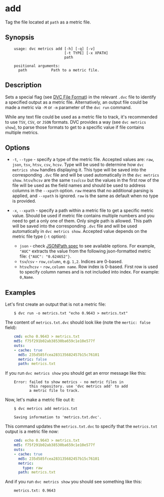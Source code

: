 # add

Tag the file located at `path` as a metric file.

## Synopsis

```usage
    usage: dvc metrics add [-h] [-q] [-v]
                           [-t TYPE] [-x XPATH]
                           path

    positional arguments:
      path           Path to a metric file.
```

## Description

Sets a special flag (see [DVC File Format](/doc/user-guide/dvc-file-format)) in
the relevant `.dvc` file to identify a specified output as a metric file.
Alternatively, an output file could be made a metric via `-M` or `-m` parameter
of the `dvc run` command.

While any text file could be used as a metric file to track, it's recommended to
use `TSV`, `CSV`, or `JSON` formats. DVC provides a way (see `dvc metrics
show`), to parse those formats to get to a specific value if file contains
multiple metrics.

## Options

* `-t`, `--type` - specify a type of the metric file. Accepted values are:
`raw`, `json`, `tsv`, `htsv`, `csv`, `hcsv`. Type will be used to determine how
`dvc metrics show` handles displaying it. This type will be saved into the
corresponding `.dvc` file and will be used automatically in the `dvc metrics
show`. `htsv`/`hcsv` are the same `tsv`/`csv` but the values in the first row of
the file will be used as the field names and should be used to address columns
in the `--xpath` option. `raw` means that no additional parsing is applied, and
`--xpath` is ignored. `raw` is the same as default when no type is provided.

* `-x`, `--xpath` - specify a path within a metric file to get a specific metric
value. Should be used if metric file contains multiple numbers and you need to
get a only one of them. Only single path is allowed. This path will be saved
into the corresponding `.dvc` file and will be used automatically in `dvc
metrics show`. Accepted value depends on the metric file type (`-t` option):

  - `json` - check [JSONPath spec](https://goessner.net/articles/JsonPath/) to
  see available options. For example, `"AUC"` extracts the value from the
  following json-formatted metric file: `{"AUC": "0.624652"}`.
  - `tsv`/`csv` - `row,column`, e.g. `1,2`. Indices are 0-based.
  - `htsv`/`hcsv` - `row,column name`. Row index is 0-based. First row is used
  to specify column names and is not included into index. For example: `0,Name`.

## Examples

Let's first create an output that is not a metric file:

```dvc
    $ dvc run -o metrics.txt "echo 0.9643 > metrics.txt"
```

The content of `metrics.txt.dvc` should look like (note the `mertic: false`
field):

```yaml
    cmd: echo 0.9643 > metrics.txt
    md5: f75f291b02ab38530ba659c1e10e577f
    outs:
    - cache: true
      md5: 235d585fcea283135682457b15c76101
      metric: false
      path: metrics.txt
```

If you run `dvc metrics show` you should get an error message like this:

```text
    Error: failed to show metrics - no metric files in
           this repository. use 'dvc metrics add' to add
           a metric file to track.
```

Now, let's make a metric file out it:

```dvc
    $ dvc metrics add metrics.txt

    Saving information to 'metrics.txt.dvc'.
```

This command updates the `metrics.txt.dvc` to specify that the `metrics.txt`
output is a metric file now:

```yaml
    cmd: echo 0.9643 > metrics.txt
    md5: f75f291b02ab38530ba659c1e10e577f
    outs:
    - cache: true
      md5: 235d585fcea283135682457b15c76101
      metric:
        type: raw
      path: metrics.txt
```

And if you run `dvc metrics show` you should see something like this:

```text
    metrics.txt: 0.9643
```
